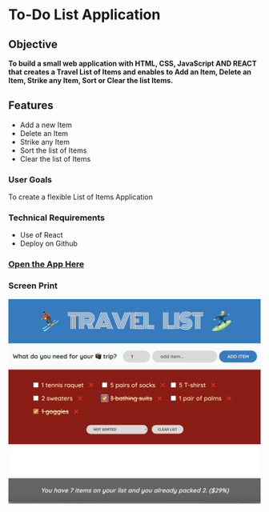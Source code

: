 # To-Do List Application

## Objective

**To build a small web application with HTML, CSS, JavaScript AND REACT that creates a Travel List of Items and enables to Add an Item, Delete an Item, Strike any Item, Sort or Clear the list Items.**

## Features

- Add a new Item
- Delete an Item
- Strike any Item
- Sort the list of Items
- Clear the list of Items

### User Goals

To create a flexible List of Items Application

### Technical Requirements

- Use of React
- Deploy on Github

### [Open the App Here](https://terryrossi.github.io/travel-list/)

### Screen Print

![Travel-List App](/src/images/travel-list.png)
